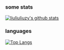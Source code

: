 ### some stats
[![liuliuliuzy's github stats](https://github-readme-stats.vercel.app/api?username=liuliuliuzy&check_private=true&show_icons=true&theme=onedark)](https://github.com/liuliuliuzy)
### languages
[![Top Langs](https://github-readme-stats.vercel.app/api/top-langs/?username=liuliuliuzy&layout=compact&theme=onedark)](https://github.com/liuliuliuzy)

